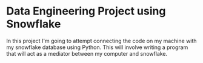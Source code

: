 # Data Engineering Project using Snowflake

In this project I'm going to attempt connecting the code on my machine with my snowflake database using Python. This will involve writing a program that will act as a mediator between my computer and snowflake.  

